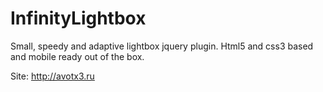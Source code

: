 InfinityLightbox
================

Small, speedy and adaptive lightbox jquery plugin. Html5 and css3 based and mobile ready out of the box.

Site: http://avotx3.ru
